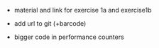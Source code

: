 - material and link for exercise 1a and exercise1b
- add url to git (+barcode)

- bigger code in performance counters